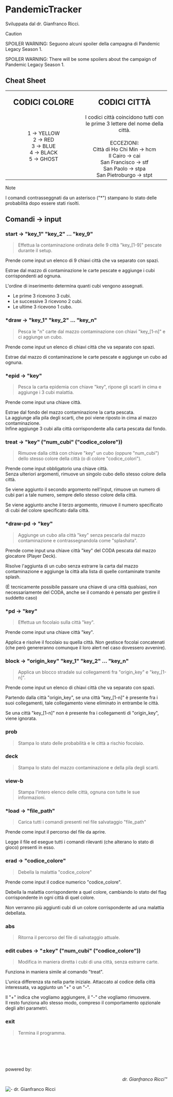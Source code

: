 # PandemicTracker
Sviluppata dal dr. Gianfranco Ricci.

> [!CAUTION]
> SPOILER WARNING: Seguono alcuni spoiler della campagna di Pandemic Legacy Season 1.
> 
> SPOILER WARNING: There will be some spoilers about the campaign of Pandemic Legacy Season 1.

## Cheat Sheet

<table>
  <tr>
    <th align="center">
      <img width="441" height="1">
        <p> 
          <font size = "5">
            CODICI COLORE
          </font>
        </p>
    </th>
    <th align="center">
      <img width="441" height="1">
        <p> 
          <font size = "5">
            CODICI CITTÀ
          </font>
        </p>
    </th>
  </tr>
  <tr>
    <td align="center">
        1 -> YELLOW <br> 2 -> RED <br> 3 -> BLUE <br> 4 -> BLACK <br> 5 -> GHOST
    </td>
    <td align="center">
I codici città coincidono tutti con le prime 3 lettere del nome della città.
<br><br> ECCEZIONI:
<br> Città di Ho Chi Min -> hcm
<br> Il Cairo -> cai
<br> San Francisco -> stf
<br> San Paolo -> stpa
<br> San Pietroburgo -> stpt
    </td>
    </tr>
</table>

> [!NOTE]
> I comandi contrasseggnati da un asterisco ("*") stampano lo stato delle probabilità dopo essere stati risolti.

## Comandi -> input

### start -> "key_1" "key_2" ... "key_9"
> Effettua la contaminazione ordinata delle 9 città "key_[1-9]" pescate durante il setup.

Prende come input un elenco di 9 chiavi città che va separato con spazi.

Estrae dal mazzo di contaminazione le carte pescate e aggiunge i cubi corrispondenti ad ognuna.

L'ordine di inserimento determina quanti cubi vengono assegnati.
- Le prime 3 ricevono 3 cubi.
- Le successive 3 ricevono 2 cubi.
- Le ultime 3 ricevono 1 cubo.

### *draw -> "key_1" "key_2" ... "key_n"
> Pesca le "n" carte dal mazzo contaminazione con chiavi "key_[1-n]" e ci aggiunge un cubo.

Prende come input un elenco di chiavi città che va separato con spazi.

Estrae dal mazzo di contaminazione le carte pescate e aggiunge un cubo ad ognuna.

### *epid -> "key"
> Pesca la carta epidemia con chiave "key", ripone gli scarti in cima e aggiunge i 3 cubi malattia.

Prende come input una chiave città.

Estrae dal fondo del mazzo contaminazione la carta pescata. <br> La aggiunge alla pila degli scarti, che poi viene riposto in cima al mazzo contaminazione. <br> Infine aggiunge 3 cubi alla città corrispondente alla carta pescata dal fondo. 

### treat -> "key" ("num_cubi" ("codice_colore"))
> Rimuove dalla città con chiave "key" un cubo (oppure "num_cubi") dello stesso colore della città (o di colore "codice_colori").

Prende come input obbligatorio una chiave città. <br> Senza ulteriori argomenti, rimuove un singolo cubo dello stesso colore della città.

Se viene aggiunto il secondo argomento nell'input, rimuove un numero di cubi pari a tale numero, sempre dello stesso colore della città.

Se viene aggiunto anche il terzo argomento, rimuove il numero specificato di cubi del colore specificato dalla città.

### *draw-pd -> "key"
> Aggiunge un cubo alla città "key" senza pescarla dal mazzo contaminazione e contrassegnandola come "splashata".

Prende come input una chiave città "key" del CODA pescata dal mazzo giocatore (Player Deck).

Risolve l'aggiunta di un cubo senza estrarre la carta dal mazzo contaminazione e aggiunge la città alla lista di quelle contaminate tramite splash.

(È tecnicamente possibile passare una chiave di una città qualsiasi, non necessariamente del CODA, anche se il comando è pensato per gestire il suddetto caso)

### *pd -> "key"
> Effettua un focolaio sulla città "key".

Prende come input una chiave città "key".

Applica e risolve il focolaio su quella città. Non gestisce focolai concatenati (che però genereranno comunque il loro alert nel caso dovessero avvenire).

### block -> "origin_key" "key_1" "key_2" ... "key_n"
> Applica un blocco stradale sui collegamenti fra "origin_key" e "key_[1-n]".

Prende come input un elenco di chiavi città che va separato con spazi.

Partendo dalla città "origin_key", se una città "key_[1-n]" è presente fra i suoi collegamenti, tale collegamento viene eliminato in entrambe le città.

Se una città "key_[1-n]" non è presente fra i collegamenti di "origin_key", viene ignorata.

### prob
> Stampa lo stato delle probabilità e le città a rischio focolaio.

### deck
> Stampa lo stato del mazzo contaminazione e della pila degli scarti.

### view-b
> Stampa l'intero elenco delle città, ognuna con tutte le sue informazioni.

### *load -> "file_path"
> Carica tutti i comandi presenti nel file salvataggio "file_path"

Prende come input il percorso del file da aprire.

Legge il file ed esegue tutti i comandi rilevanti (che alterano lo stato di gioco) presenti in esso.

### erad -> "codice_colore"
> Debella la malattia "codice_colore"

Prende come input il codice numerico "codice_colore".

Debella la malattia corrispondente a quel colore, cambiando lo stato del flag corrispondente in ogni città di quel colore.

Non verranno più aggiunti cubi di un colore corrispondente ad una malattia debellata.

### abs
> Ritorna il percorso del file di salvataggio attuale.

### edit cubes -> "±key" ("num_cubi" ("codice_colore"))
> Modifica in maniera diretta i cubi di una città, senza estrarre carte.

Funziona in maniera simile al comando "treat".

L'unica differenza sta nella parte iniziale. Attaccato al codice della città interessata, va aggiunto un "+" o un "-".

Il "+" indica che vogliamo aggiungere, il "-" che vogliamo rimuovere. <br> Il resto funziona allo stesso modo, compreso il comportamento opzionale degli altri parametri.

### exit
> Termina il programma.


<br><br><br><br>

powered by:
<p align="right"> <i>dr. Gianfranco Ricci™</i> </p>

![- dr. Gianfranco Ricci](https://github.com/Doc-98/PandemicTracker/assets/93143423/84c48e10-5808-4cf1-aa75-842de792f198)




